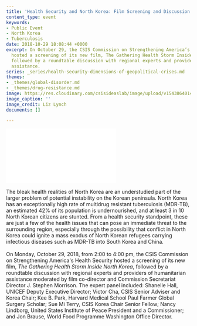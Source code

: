 ```yaml
---
title: 'Health Security and North Korea: Film Screening and Discussion'
content_type: event
keywords:
- Public Event
- North Korea
- Tuberculosis
date: 2018-10-29 18:08:44 +0000
excerpt: On October 29, the CSIS Commission on Strengthening America’s Health Security
  hosted a screening of its new film, The Gathering Health Storm Inside North Korea,
  followed by a roundtable discussion with regional experts and providers of humanitarian
  assistance.
series: _series/health-security-dimensions-of-geopolitical-crises.md
themes:
- _themes/global-disorder.md
- _themes/drug-resistance.md
image: https://res.cloudinary.com/csisideaslab/image/upload/v1543864014/health-commission/North_Korea_event_photo.jpg
image_caption: ''
image_credit: Liz Lynch
documents: []

---
```

<div class="video-wrapper post-feature-video"> <iframe allow="autoplay; encrypted-media" allowfullscreen="" frameborder="0" src="[https://www.youtube.com/embed/th1p3ufUZW8](https://www.youtube.com/embed/omtuaKqNnnc "https://www.youtube.com/embed/omtuaKqNnnc")"></iframe> </div>

The bleak health realities of North Korea are an understudied part of the larger problem of potential instability on the Korean peninsula. North Korea has an exceptionally high rate of multidrug resistant tuberculosis (MDR-TB), an estimated 42% of its population is undernourished, and at least 3 in 10 North Korean citizens are stunted. From a health security standpoint, these are just a few of the health issues that can pose an immediate threat to the surrounding region, especially through the possibility that conflict in North Korea could ignite a mass exodus of North Korean refugees carrying infectious diseases such as MDR-TB into South Korea and China.  
    
 On Monday, October 29, 2018, from 2:00 to 4:00 pm, the CSIS Commission on Strengthening America's Health Security hosted a screening of its new film, _The Gathering Health Storm Inside North Korea_, followed by a roundtable discussion with regional experts and providers of humanitarian assistance moderated by film co-director and Commission Secretariat Director J. Stephen Morrison. The expert panel included: Shanelle Hall, UNICEF Deputy Executive Director; Victor Cha, CSIS Senior Adviser and Korea Chair; Kee B. Park, Harvard Medical School Paul Farmer Global Surgery Scholar; Sue Mi Terry, CSIS Korea Chair Senior Fellow; Nancy Lindborg, United States Institute of Peace President and a Commissioner; and Jon Brause, World Food Programme Washington Office Director.    